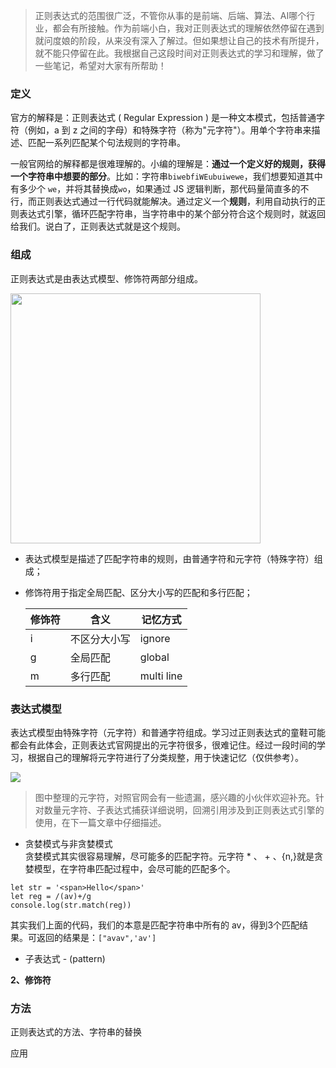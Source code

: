 > 正则表达式的范围很广泛，不管你从事的是前端、后端、算法、AI哪个行业，都会有所接触。作为前端小白，我对正则表达式的理解依然停留在遇到就问度娘的阶段，从来没有深入了解过。但如果想让自己的技术有所提升，就不能只停留在此。我根据自己这段时间对正则表达式的学习和理解，做了一些笔记，希望对大家有所帮助！

### 定义

官方的解释是：正则表达式 ( Regular Expression ) 是一种文本模式，包括普通字符（例如，a 到 z 之间的字母）和特殊字符（称为"元字符"）。用单个字符串来描述、匹配一系列匹配某个句法规则的字符串。

一般官网给的解释都是很难理解的。小编的理解是：**通过一个定义好的规则，获得一个字符串中想要的部分**。比如：字符串``` biwebfiWEubuiwewe ```，我们想要知道其中有多少个 ``` we ```，并将其替换成``` wo ```，如果通过 JS 逻辑判断，那代码量简直多的不行，而正则表达式通过一行代码就能解决。通过定义一个**规则**，利用自动执行的正则表达式引擎，循环匹配字符串，当字符串中的某个部分符合这个规则时，就返回给我们。说白了，正则表达式就是这个规则。

### 组成

正则表达式是由表达式模型、修饰符两部分组成。  

<img src="https://user-gold-cdn.xitu.io/2020/6/28/172f8b9d254c1e5c?w=864&h=586&f=png&s=41257" width="400" />

* 表达式模型是描述了匹配字符串的规则，由普通字符和元字符（特殊字符）组成；
* 修饰符用于指定全局匹配、区分大小写的匹配和多行匹配；

    |  修饰符   | 含义  | 记忆方式 |
    |  ----  | ----  | ---- |
    | i  | 不区分大小写 | ignore |
    | g  | 全局匹配 | global |
    | m  | 多行匹配 | multi line |

### 表达式模型

表达式模型由特殊字符（元字符）和普通字符组成。学习过正则表达式的童鞋可能都会有此体会，正则表达式官网提出的元字符很多，很难记住。经过一段时间的学习，根据自己的理解将元字符进行了分类规整，用于快速记忆（仅供参考）。

<img src="https://img10.360buyimg.com/imagetools/jfs/t1/148342/22/17337/1181778/5fce2e25E3a113f16/9c2ebb4bd38738f8.png" />

> 图中整理的元字符，对照官网会有一些遗漏，感兴趣的小伙伴欢迎补充。针对数量元字符、子表达式捕获详细说明，回溯引用涉及到正则表达式引擎的使用，在下一篇文章中仔细描述。




   * 贪婪模式与非贪婪模式  
    贪婪模式其实很容易理解，尽可能多的匹配字符。元字符 * 、 + 、{n,}就是贪婪模型，在字符串匹配过程中，会尽可能的匹配多个。
``` 
let str = '<span>Hello</span>'
let reg = /(av)+/g 
console.log(str.match(reg))
```
其实我们上面的代码，我们的本意是匹配字符串中所有的 av，得到3个匹配结果。可返回的结果是：```["avav",'av']```
   
    
    

   * 子表达式 - (pattern)


**2、修饰符**

### 方法

正则表达式的方法、字符串的替换

应用


